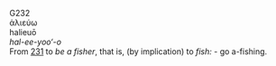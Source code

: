<body>
  <p>G232<br>  ἁλιεύω  <br> halieuō  <br><i>hal-ee-yoo‘-o </i><br>From <a href="g0231.htm">231</a>  to <i>be</i> <i>a</i> <i>fisher</i>, that is, (by implication) to <i>fish:</i> - go a-fishing.<br></p>
 </body>